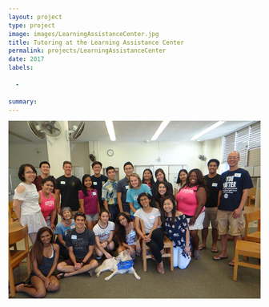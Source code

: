 ```yaml
---
layout: project
type: project
image: images/LearningAssistanceCenter.jpg
title: Tutoring at the Learning Assistance Center
permalink: projects/LearningAssistanceCenter
date: 2017
labels:
  
  -
  
summary: 
---
```


<img class="ui centered middle image" src="../images/LearningAssistanceCenter.jpg">

